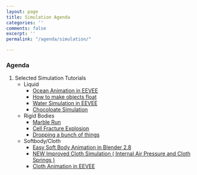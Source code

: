 ```yaml
---
layout: page
title: Simulation Agenda
categories: ''
comments: false
excerpt: ''
permalink: "/agenda/simulation/"

---
```

### Agenda

1. Selected Simulation Tutorials
   * Liquid
     * [Ocean Animation in EEVEE](https://www.youtube.com/watch?v=bEspv3L791M)
     * [How to make objects float](https://www.youtube.com/watch?v=xMDW0lWM130)
     * [Water Simulation in EEVEE](https://www.youtube.com/watch?v=IOtZdysaJEA)
     * [Chocoloate Simulation](https://www.youtube.com/watch?v=pMisxdsfXCg)
   * Rigid Bodies
     * [Marble Run](https://youtu.be/_-JN53Yv45U)
     * [Cell Fracture Explosion](https://www.youtube.com/watch?v=ZG_ZMnKzVTQ)
     * [Dropping a bunch of things](https://www.youtube.com/watch?v=KtjJfWlQ8oE)
   * Softbody/Cloth
     * [Easy Soft Body Animation in Blender 2.8](https://www.youtube.com/watch?v=p8rEHCGfTNs)
     * [NEW Improved Cloth Simulation ( Internal Air Pressure and Cloth Springs )](https://www.youtube.com/watch?v=N2F0poaqhtc)
     * [Cloth Animation in EEVEE](https://www.youtube.com/watch?v=j7TdEzRwgzs)